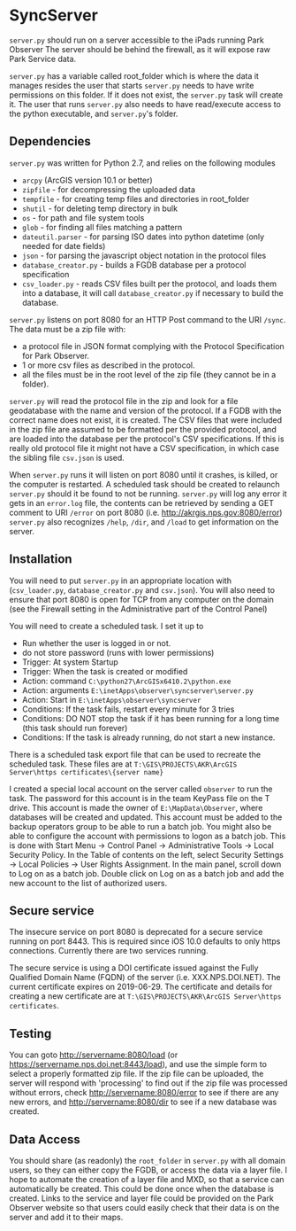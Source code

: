 # SyncServer

`server.py` should run on a server accessible to the iPads running Park Observer
The server should be behind the firewall, as it will expose raw Park Service data.

`server.py` has a variable called root_folder which is where the data it manages resides
the user that starts `server.py` needs to have write permissions on this folder.  If it
does not exist, the `server.py` task will create it.  The user that runs `server.py`
also needs to have read/execute access to the python executable, and `server.py`'s folder.

## Dependencies

`server.py` was written for Python 2.7, and relies on the following modules

* `arcpy`  (ArcGIS version 10.1 or better)
* `zipfile` - for decompressing the uploaded data
* `tempfile` - for creating temp files and directories in root_folder
* `shutil` - for deleting temp directory in bulk
* `os` - for path and file system tools
* `glob` - for finding all files matching a pattern
* `dateutil.parser` - for parsing ISO dates into python datetime (only needed for date fields)
* `json` - for parsing the javascript object notation in the protocol files
* `database_creator.py` - builds a FGDB database per a protocol specification
* `csv_loader.py` - reads CSV files built per the protocol, and loads them into a database,
  it will call `database_creator.py` if necessary to build the database.

`server.py` listens on port 8080 for an HTTP Post command to the URI `/sync`.
The data must be a zip file with:

* a protocol file in JSON format complying with the Protocol Specification for Park Observer.
* 1 or more csv files as described in the protocol.
* all the files must be in the root level of the zip file (they cannot be in a folder).

`server.py` will read the protocol file in the zip and look for a file geodatabase with the
name and version of the protocol.  If a FGDB with the correct name does not exist, it is
created.  The CSV files that were included in the zip file are assumed to be formatted per
the provided protocol, and are loaded into the database per the protocol's CSV
specifications.  If this is really old protocol file it might not have a CSV
specification, in which case the sibling file `csv.json` is used.

When `server.py` runs it will listen on port 8080 until it crashes, is killed, or the computer
is restarted.  A scheduled task should be created to relaunch `server.py` should it be found
to not be running.  `server.py` will log any error it gets in an `error.log` file, the contents
can be retrieved by sending a GET comment to URI `/error` on port 8080 (i.e. <http://akrgis.nps.gov:8080/error>)
`server.py` also recognizes `/help`, `/dir`, and `/load` to get information on the server.

## Installation

You will need to put `server.py` in an appropriate location with (`csv_loader.py`,
`database_creator.py` and `csv.json`). You will also need to ensure that port 8080
is open for TCP from any computer on the domain (see the Firewall setting in the
Administrative part of the Control Panel)

You will need to create a scheduled task.  I set it up to

* Run whether the user is logged in or not.
* do not store password (runs with lower permissions)
* Trigger: At system Startup
* Trigger: When the task is created or modified
* Action: command `C:\python27\ArcGISx6410.2\python.exe`
* Action: arguments `E:\inetApps\observer\syncserver\server.py`
* Action: Start in `E:\inetApps\observer\syncserver`
* Conditions: If the task fails, restart every minute for 3 tries
* Conditions: DO NOT stop the task if it has been running for a long time
  (this task should run forever)
* Conditions: If the task is already running, do not start a new instance.

There is a scheduled task export file that can be used to recreate the scheduled task.
These files are at `T:\GIS\PROJECTS\AKR\ArcGIS Server\https certificates\{server name}`

I created a special local account on the server called `observer` to run the task.
The password for this account is in the team KeyPass file on the T drive.
This account is made the owner of `E:\MapData\Observer`, where databases will be created and updated.
This account must be added to the backup operators group to be able to run a batch job.
You might also be able to configure the account with permissions to logon as a batch job.
This is done with Start Menu -> Control Panel -> Administrative Tools -> Local Security Policy.
In the Table of contents on the left, select Security Settings -> Local Policies -> User Rights Assignment.
In the main panel, scroll down to Log on as a batch job.
Double click on Log on as a batch job and add the new account to the list of authorized users.

## Secure service

The insecure service on port 8080 is deprecated for a secure service running on
port 8443. This is required since iOS 10.0 defaults to only https
connections.  Currently there are two services running.

The secure service is using a DOI certificate issued against the Fully Qualified
Domain Name (FQDN) of the server (i.e. XXX.NPS.DOI.NET). The current certificate expires on 2019-06-29.
The certificate and details for creating a new certificate are at
`T:\GIS\PROJECTS\AKR\ArcGIS Server\https certificates`.

## Testing

You can goto <http://servername:8080/load> (or <https://servername.nps.doi.net:8443/load>),
and use the simple form to select a properly formatted zip file.  If the zip file
can be uploaded, the server will respond with 'processing' to find out if the zip
file was processed without errors, check <http://servername:8080/error> to see if
there are any new errors, and <http://servername:8080/dir> to see if a new
database was created.

## Data Access

You should share (as readonly) the `root_folder` in `server.py` with all domain users, so they can either copy
the FGDB, or access the data via a layer file.  I hope to automate the creation of a layer file
and MXD, so that a service can automatically be created.  This could be done once when the database
is created.  Links to the service and layer file could be provided on the Park Observer website
so that users could easily check that their data is on the server and add it to their maps.
